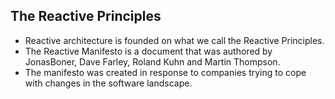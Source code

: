 ## The Reactive Principles

- Reactive architecture is founded on what we call the Reactive Principles.
- The Reactive Manifesto is a document that was authored by JonasBoner, Dave Farley, Roland Kuhn and Martin Thompson.
- The manifesto was created in response to companies trying to cope with changes in the software landscape.